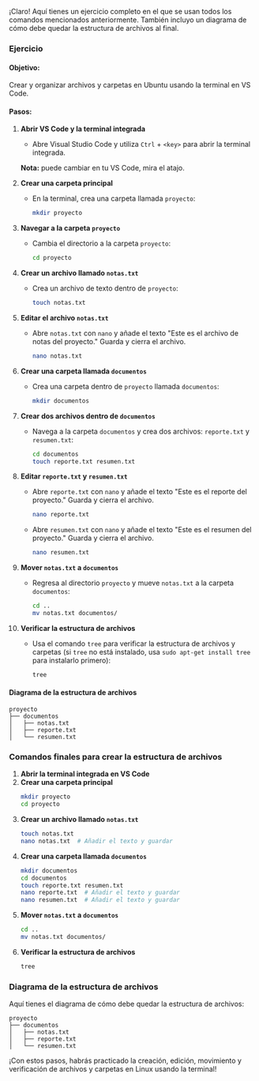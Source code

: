 ¡Claro! Aquí tienes un ejercicio completo en el que se usan todos los comandos mencionados anteriormente. También incluyo un diagrama de cómo debe quedar la estructura de archivos al final.

### Ejercicio

#### Objetivo:
Crear y organizar archivos y carpetas en Ubuntu usando la terminal en VS Code.

#### Pasos:
1. **Abrir VS Code y la terminal integrada**
   - Abre Visual Studio Code y utiliza `Ctrl` + `<key>` para abrir la terminal integrada.

   **Nota:** <key> puede cambiar en tu VS Code, mira el atajo.

2. **Crear una carpeta principal**
   - En la terminal, crea una carpeta llamada `proyecto`:
     ```bash
     mkdir proyecto
     ```

3. **Navegar a la carpeta `proyecto`**
   - Cambia el directorio a la carpeta `proyecto`:
     ```bash
     cd proyecto
     ```

4. **Crear un archivo llamado `notas.txt`**
   - Crea un archivo de texto dentro de `proyecto`:
     ```bash
     touch notas.txt
     ```

5. **Editar el archivo `notas.txt`**
   - Abre `notas.txt` con `nano` y añade el texto "Este es el archivo de notas del proyecto." Guarda y cierra el archivo.
     ```bash
     nano notas.txt
     ```

6. **Crear una carpeta llamada `documentos`**
   - Crea una carpeta dentro de `proyecto` llamada `documentos`:
     ```bash
     mkdir documentos
     ```

7. **Crear dos archivos dentro de `documentos`**
   - Navega a la carpeta `documentos` y crea dos archivos: `reporte.txt` y `resumen.txt`:
     ```bash
     cd documentos
     touch reporte.txt resumen.txt
     ```

8. **Editar `reporte.txt` y `resumen.txt`**
   - Abre `reporte.txt` con `nano` y añade el texto "Este es el reporte del proyecto." Guarda y cierra el archivo.
     ```bash
     nano reporte.txt
     ```
   - Abre `resumen.txt` con `nano` y añade el texto "Este es el resumen del proyecto." Guarda y cierra el archivo.
     ```bash
     nano resumen.txt
     ```

9. **Mover `notas.txt` a `documentos`**
   - Regresa al directorio `proyecto` y mueve `notas.txt` a la carpeta `documentos`:
     ```bash
     cd ..
     mv notas.txt documentos/
     ```

10. **Verificar la estructura de archivos**
    - Usa el comando `tree` para verificar la estructura de archivos y carpetas (si `tree` no está instalado, usa `sudo apt-get install tree` para instalarlo primero):
      ```bash
      tree
      ```

#### Diagrama de la estructura de archivos

```plaintext
proyecto
├── documentos
│   ├── notas.txt
│   ├── reporte.txt
│   └── resumen.txt
```

### Comandos finales para crear la estructura de archivos

1. **Abrir la terminal integrada en VS Code**
2. **Crear una carpeta principal**
   ```bash
   mkdir proyecto
   cd proyecto
   ```
3. **Crear un archivo llamado `notas.txt`**
   ```bash
   touch notas.txt
   nano notas.txt  # Añadir el texto y guardar
   ```
4. **Crear una carpeta llamada `documentos`**
   ```bash
   mkdir documentos
   cd documentos
   touch reporte.txt resumen.txt
   nano reporte.txt  # Añadir el texto y guardar
   nano resumen.txt  # Añadir el texto y guardar
   ```
5. **Mover `notas.txt` a `documentos`**
   ```bash
   cd ..
   mv notas.txt documentos/
   ```
6. **Verificar la estructura de archivos**
   ```bash
   tree
   ```

### Diagrama de la estructura de archivos

Aquí tienes el diagrama de cómo debe quedar la estructura de archivos:

```plaintext
proyecto
├── documentos
│   ├── notas.txt
│   ├── reporte.txt
│   └── resumen.txt
```

¡Con estos pasos, habrás practicado la creación, edición, movimiento y verificación de archivos y carpetas en Linux usando la terminal!